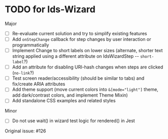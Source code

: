 # TODO for Ids-Wizard

Major

- [ ] Re-evaluate current solution and try to simplify existing features
- [ ] Add `onStepChange` callback for step changes by user interaction or programmatically
- [ ] Implement Change to short labels on lower sizes (alternate, shorter text string applied using a different attribute on IdsWizardStep -- `short-label`?)
- [ ] Add an attribute for disabling URI-hash changes when steps are clicked (`no-link`?)
- [ ] Test screen reader/accessibility (should be similar to tabs) and fix/create ARIA attributes
- [ ] Add theme support (move current colors into `&[mode="light"]` theme, add dark/contrast colors, and implement Theme Mixin)
- [ ] Add standalone CSS examples and related styles

Minor

- [ ] Do not use wait() in wizard test logic for rendered() in Jest

Original issue: #126
